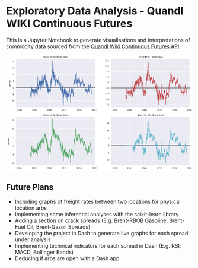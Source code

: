 # Exploratory Data Analysis - Quandl WIKI Continuous Futures
This is a Jupyter Notebook to generate visualisations and interpretations of commodity data sourced from the [Quandl Wiki Continuous Futures API](https://www.quandl.com/data/CHRIS-Wiki-Continuous-Futures).

![App Screenshot](https://github.com/NicholasTanWeiHong/eda-quandl-futures/blob/master/images/calendar-spreads.png "App Screenshot")

## Future Plans
* Including graphs of freight rates between two locations for physical location arbs
* Implementing some inferential analyses with the scikit-learn library
* Adding a section on crack spreads (E.g. Brent-RBOB Gasoline, Brent-Fuel Oil, Brent-Gasoil Spreads)
* Developing the project in Dash to generate live graphs for each spread under analysis
* Implementing technical indicators for each spread in Dash (E.g. RSI, MACD, Bollinger Bands)
* Deducing if arbs are open with a Dash app
